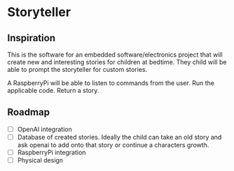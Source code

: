 # Storyteller

## Inspiration
This is the software for an embedded software/electronics project that will create new and interesting stories for children at bedtime. They child will be able to prompt the storyteller for custom stories.

A RaspberryPi will be able to listen to commands from the user. Run the applicable code. Return a story.

## Roadmap
- [ ] OpenAI integration
- [ ] Database of created stories. Ideally the child can take an old story and ask openai to add onto that story or continue a characters growth. 
- [ ] RaspberryPi integration
- [ ] Physical design